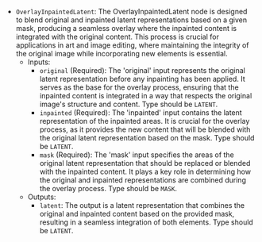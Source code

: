 - `OverlayInpaintedLatent`: The OverlayInpaintedLatent node is designed to blend original and inpainted latent representations based on a given mask, producing a seamless overlay where the inpainted content is integrated with the original content. This process is crucial for applications in art and image editing, where maintaining the integrity of the original image while incorporating new elements is essential.
    - Inputs:
        - `original` (Required): The 'original' input represents the original latent representation before any inpainting has been applied. It serves as the base for the overlay process, ensuring that the inpainted content is integrated in a way that respects the original image's structure and content. Type should be `LATENT`.
        - `inpainted` (Required): The 'inpainted' input contains the latent representation of the inpainted areas. It is crucial for the overlay process, as it provides the new content that will be blended with the original latent representation based on the mask. Type should be `LATENT`.
        - `mask` (Required): The 'mask' input specifies the areas of the original latent representation that should be replaced or blended with the inpainted content. It plays a key role in determining how the original and inpainted representations are combined during the overlay process. Type should be `MASK`.
    - Outputs:
        - `latent`: The output is a latent representation that combines the original and inpainted content based on the provided mask, resulting in a seamless integration of both elements. Type should be `LATENT`.
